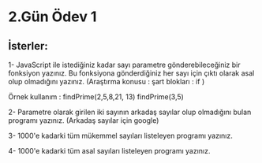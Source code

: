 # 2.Gün Ödev 1
## İsterler:
1- JavaScript ile istediğiniz kadar sayı parametre gönderebileceğiniz bir fonksiyon yazınız. Bu fonksiyona gönderdiğiniz her sayı için çıktı olarak asal olup olmadığını yazınız. (Araştırma konusu : şart blokları : if )

Örnek kullanım : findPrime(2,5,8,21, 13) findPrime(3,5)

2- Parametre olarak girilen iki sayının arkadaş sayılar olup olmadığını bulan programı yazınız. (Arkadaş sayılar için google)

3- 1000'e kadarki tüm mükemmel sayıları listeleyen programı yazınız.

4- 1000'e kadarki tüm asal sayıları listeleyen programı yazınız.
